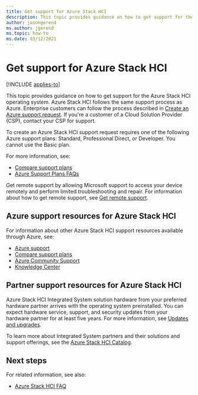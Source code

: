 ```yaml
---
title: Get support for Azure Stack HCI
description: This topic provides guidance on how to get support for the Azure Stack HCI operating system.
author: jasongerend
ms.author: jgerend
ms.topic: how-to
ms.date: 03/12/2021
---
```


# Get support for Azure Stack HCI

[!INCLUDE [applies-to](../../includes/hci-applies-to-22h2-21h2.md)]

This topic provides guidance on how to get support for the Azure Stack HCI operating system. Azure Stack HCI follows the same support process as Azure. Enterprise customers can follow the process described in [Create an Azure support request](/azure/azure-portal/supportability/how-to-create-azure-support-request). If you're a customer of a Cloud Solution Provider (CSP), contact your CSP for support.

To create an Azure Stack HCI support request requires one of the following Azure support plans: Standard, Professional Direct, or Developer. You cannot use the Basic plan.

For more information, see:

- [Compare support plans](https://azure.microsoft.com/support/plans/)
- [Azure Support Plans FAQs](https://azure.microsoft.com/support/faq/)

Get remote support by allowing Microsoft support to access your device remotely and perform limited troubleshooting and repair. For information about how to get remote support, see [Get remote support](get-remote-support.md).

## Azure support resources for Azure Stack HCI

For information about other Azure Stack HCI support resources available through Azure, see:

- [Azure support](https://azure.microsoft.com/support/options/)
- [Compare support plans](https://azure.microsoft.com/support/plans/)
- [Azure Community Support](https://azure.microsoft.com/support/community/)
- [Knowledge Center](https://azure.microsoft.com/resources/knowledge-center/)

## Partner support resources for Azure Stack HCI

Azure Stack HCI Integrated System solution hardware from your preferred hardware partner arrives with the operating system preinstalled. You can expect hardware service, support, and security updates from your hardware partner for at least five years. For more information, see [Updates and upgrades](../concepts/updates.md).

To learn more about Integrated System partners and their solutions and support offerings, see the [Azure Stack HCI Catalog](https://aka.ms/AzureStackHCICatalog).

## Next steps

For related information, see also:

- [Azure Stack HCI FAQ](../faq.yml)
